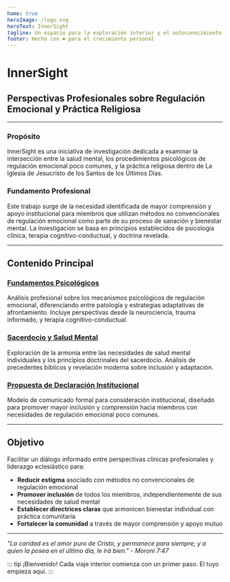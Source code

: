 ```yaml
---
home: true
heroImage: /logo.svg
heroText: InnerSight
tagline: Un espacio para la exploración interior y el autoconocimiento
footer: Hecho con ❤️ para el crecimiento personal
---
```

<!--contenido -->

<!--<ContenidoActual />-->

# InnerSight
## Perspectivas Profesionales sobre Regulación Emocional y Práctica Religiosa

---

### Propósito

InnerSight es una iniciativa de investigación dedicada a examinar la intersección entre la salud mental, los procedimientos psicológicos de regulación emocional poco comunes, y la práctica religiosa dentro de La Iglesia de Jesucristo de los Santos de los Últimos Días.

### Fundamento Profesional

Este trabajo surge de la necesidad identificada de mayor comprensión y apoyo institucional para miembros que utilizan métodos no convencionales de regulación emocional como parte de su proceso de sanación y bienestar mental. La investigación se basa en principios establecidos de psicología clínica, terapia cognitivo-conductual, y doctrina revelada.

---

## Contenido Principal

### [Fundamentos Psicológicos](/InnerSight/es/analisis_psicologico_apropiado_v2)
Análisis profesional sobre los mecanismos psicológicos de regulación emocional, diferenciando entre patología y estrategias adaptativas de afrontamiento. Incluye perspectivas desde la neurociencia, trauma informado, y terapia cognitivo-conductual.

### [Sacerdocio y Salud Mental](/InnerSight/es/sacerdocio_salud_mental_apropiado)  
Exploración de la armonía entre las necesidades de salud mental individuales y los principios doctrinales del sacerdocio. Análisis de precedentes bíblicos y revelación moderna sobre inclusión y adaptación.

### [Propuesta de Declaración Institucional](/InnerSight/es/comunicado_salud_mental_v2_esp)
Modelo de comunicado formal para consideración institucional, diseñado para promover mayor inclusión y comprensión hacia miembros con necesidades de regulación emocional poco comunes.

---

## Objetivo

Facilitar un diálogo informado entre perspectivas clínicas profesionales y liderazgo eclesiástico para:

- **Reducir estigma** asociado con métodos no convencionales de regulación emocional
- **Promover inclusión** de todos los miembros, independientemente de sus necesidades de salud mental
- **Establecer directrices claras** que armonicen bienestar individual con práctica comunitaria
- **Fortalecer la comunidad** a través de mayor comprensión y apoyo mutuo

---

*"La caridad es el amor puro de Cristo, y permanece para siempre; y a quien la posea en el último día, le irá bien." - Moroni 7:47*

::: tip ¡Bienvenido!
Cada viaje interior comienza con un primer paso. El tuyo empieza aquí.
:::
